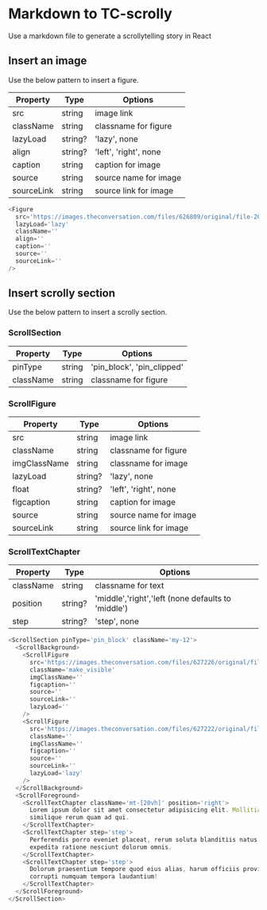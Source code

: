 # Markdown to TC-scrolly

Use a markdown file to generate a scrollytelling story in React

## Insert an image

Use the below pattern to insert a figure.

| Property   | Type    | Options               |
| ---------- | ------- | --------------------- |
| src        | string  | image link            |
| className  | string  | classname for figure  |
| lazyLoad   | string? | 'lazy', none          |
| align      | string? | 'left', 'right', none |
| caption    | string  | caption for image     |
| source     | string  | source name for image |
| sourceLink | string  | source link for image |

```js
<Figure
  src='https://images.theconversation.com/files/626809/original/file-20241021-17-jdccb2.jpg'
  lazyLoad='lazy'
  className=''
  align=''
  caption=''
  source=''
  sourceLink=''
/>
```

## Insert scrolly section

Use the below pattern to insert a scrolly section.

### ScrollSection

| Property  | Type   | Options                    |
| --------- | ------ | -------------------------- |
| pinType   | string | 'pin_block', 'pin_clipped' |
| className | string | classname for figure       |

### ScrollFigure

| Property     | Type    | Options               |
| ------------ | ------- | --------------------- |
| src          | string  | image link            |
| className    | string  | classname for figure  |
| imgClassName | string  | classname for image   |
| lazyLoad     | string? | 'lazy', none          |
| float        | string? | 'left', 'right', none |
| figcaption   | string  | caption for image     |
| source       | string  | source name for image |
| sourceLink   | string  | source link for image |

### ScrollTextChapter

| Property  | Type    | Options                                            |
| --------- | ------- | -------------------------------------------------- |
| className | string  | classname for text                                 |
| position  | string? | 'middle','right','left (none defaults to 'middle') |
| step      | string? | 'step', none                                       |

```js
<ScrollSection pinType='pin_block' className='my-12'>
  <ScrollBackground>
    <ScrollFigure
      src='https://images.theconversation.com/files/627226/original/file-20241022-16-jazot7.jpg'
      className='make_visible'
      imgClassName=''
      figcaption=''
      source=''
      sourceLink=''
      lazyLoad=''
    />
    <ScrollFigure
      src='https://images.theconversation.com/files/627222/original/file-20241022-20-4x1vlk.jpg'
      className=''
      imgClassName=''
      figcaption=''
      source=''
      sourceLink=''
      lazyLoad='lazy'
    />
  </ScrollBackground>
  <ScrollForeground>
    <ScrollTextChapter className='mt-[20vh]' position='right'>
      Lorem ipsum dolor sit amet consectetur adipisicing elit. Mollitia cum nulla esse accusantium maiores laborum
      similique rerum quam ad qui.
    </ScrollTextChapter>
    <ScrollTextChapter step='step'>
      Perferendis porro eveniet placeat, rerum soluta blanditiis natus. Iure itaque odit a quibusdam quidem rerum
      expedita ratione nesciunt dolorum omnis.
    </ScrollTextChapter>
    <ScrollTextChapter step='step'>
      Dolorum praesentium tempore quod eius alias, harum officiis provident at quia porro sequi? Quo quidem ipsam
      corrupti numquam tempora laudantium!
    </ScrollTextChapter>
  </ScrollForeground>
</ScrollSection>
```
